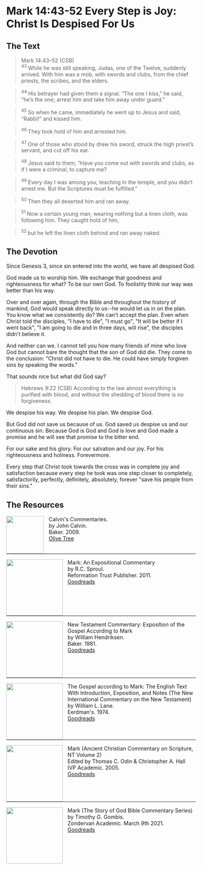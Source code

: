 # Mark 14:43-52 Every Step is Joy: Christ Is Despised For Us

## The Text

>Mark 14:43–52 (CSB)  
><sup> 43 </sup> While he was still speaking, Judas, one of the Twelve, suddenly arrived. With him was a mob, with swords and clubs, from the chief priests, the scribes, and the elders. 

><sup> 44 </sup> His betrayer had given them a signal. “The one I kiss,” he said, “he’s the one; arrest him and take him away under guard.” 

><sup> 45 </sup> So when he came, immediately he went up to Jesus and said, “Rabbi!” and kissed him. 

><sup> 46 </sup> They took hold of him and arrested him. 

><sup> 47 </sup> One of those who stood by drew his sword, struck the high priest’s servant, and cut off his ear. 

><sup> 48 </sup> Jesus said to them, “Have you come out with swords and clubs, as if I were a criminal, to capture me? 

><sup> 49 </sup> Every day I was among you, teaching in the temple, and you didn’t arrest me. But the Scriptures must be fulfilled.” 

><sup> 50 </sup> Then they all deserted him and ran away. 

><sup> 51 </sup> Now a certain young man, wearing nothing but a linen cloth, was following him. They caught hold of him, 

><sup> 52 </sup> but he left the linen cloth behind and ran away naked.

## The Devotion

Since Genesis 3, since sin entered into the world, we have all despised God.

God made us to worship him. We exchange that goodness and righteousness for what? To be our own God. To foolishly think our way was better than his way.

Over and over again, through the Bible and throughout the history of mankind, God would speak directly to us--he would let us in on the plan. You know what we consistently do? We can't accept the plan. Even when Christ told the disciples, "I have to die", "I must go", "It will be better if I went back", "I am going to die and in three days, will rise", the disciples didn't believe it.

And neither can we. I cannot tell you how many friends of mine who love God but cannot bare the thought that the son of God did die. They come to the conclusion: "Christ did not have to die. He could have simply forgiven sins by speaking the words."

That sounds nice but what did God say?

>Hebrews 9:22 (CSB) According to the law almost everything is purified with blood, and without the shedding of blood there is no forgiveness.

We despise his way. We despise his plan. We despise God.

But God did not save us because of us. God saved us despise us and our continuous sin. Because God is God and God is love and God made a promise and he will see that promise to the bitter end.

For our sake and his glory. For our salvation and our joy. For his righteousness and holiness. Forevermore.

Every step that Christ took towards the cross was in complete joy and satisfaction because every step he took was one step closer to completely, satisfactorily, perfectly, definitely, absolutely, forever "save his people from their sins."

## The Resources

<p style="clear:both;">

<img src="/images/commentary-calvin-set.png" align="left" width="100" style="padding-right: 10px" />Calvin's Commentaries.  
by John Calvin.  
Baker. 2009.  
[Olive Tree](https://www.olivetree.com/store/product.php?productid=17517)

<p style="clear:both;">

---

<img src="/images/commentary-mark-sproul.jpg" align="left" width="150" style="padding-right: 10px" />Mark: An Expositional Commentary  
by R.C. Sproul.  
Reformation Trust Publisher. 2011.  
[Goodreads](https://www.goodreads.com/book/show/13329901-mark?ac=1&from_search=true&qid=AjPCOwNAXj&rank=1)

<p style="clear:both;">

---

<img src="/images/commentary-mark-hendriksen.jpg" align="left" width="150" style="padding-right: 10px" />New Testament Commentary: Exposition of the Gospel According to Mark  
by William Hendriksen.  
Baker. 1981.  
[Goodreads](https://www.goodreads.com/book/show/2365098.Mark)

<p style="clear:both;">

---

<img src="/images/commentary-mark-lane.jpg" align="left" width="150" style="padding-right: 10px" />The Gospel according to Mark: The English Text With Introduction, Exposition, and Notes (The New International Commentary on the New Testament)  
by William L. Lane.  
Eerdman's. 1974.  
[Goodreads](https://www.goodreads.com/book/show/978619.The_Gospel_of_Mark?from_search=true&from_srp=true&qid=UOUMUiJ7z4&rank=2)

<p style="clear:both;">

---

<img src="/images/commentary-mark-oden.jpg" align="left" width="150" style="padding-right: 10px" />Mark (Ancient Christian Commentary on Scripture, NT Volume 2)  
Edited by Thomas C. Odin & Christopher A. Hall  
IVP Academic. 2005.  
[Goodreads](https://www.goodreads.com/book/show/33015669-mark)

<p style="clear:both;">

---

<img src="/images/commentary-mark-gombis.jpg" align="left" width="150" style="padding-right: 10px" />Mark (The Story of God Bible Commentary Series)  
by Timothy G. Gombis.   
Zondervan Academic. March 9th 2021.  
[Goodreads](https://www.goodreads.com/book/show/54287613-mark)

<p style="clear:both;">
